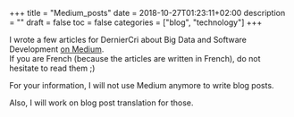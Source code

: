 +++
title = "Medium_posts"
date = 2018-10-27T01:23:11+02:00
description = ""
draft = false
toc = false
categories = ["blog", "technology"]
+++

I wrote a few articles for DernierCri about Big Data and Software Development [on Medium](https://blog.derniercri.io/@k0pernicus).  
If you are French (because the articles are written in French), do not hesitate to read them ;)

For your information, I will not use Medium anymore to write blog posts.

Also, I will work on blog post translation for those.
